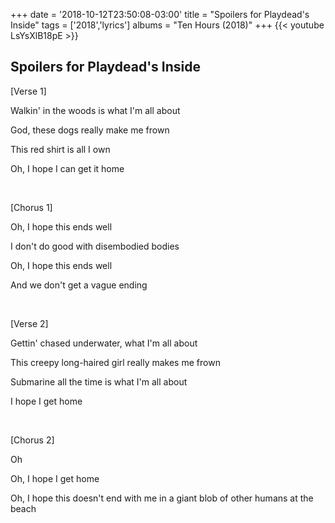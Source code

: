 +++
date = '2018-10-12T23:50:08-03:00'
title = "Spoilers for Playdead's Inside"
tags = ['2018','lyrics']
albums = "Ten Hours (2018)"
+++
{{< youtube LsYsXlB18pE >}}

## Spoilers for Playdead's Inside

[Verse 1]

Walkin' in the woods is what I'm all about

God, these dogs really make me frown

This red shirt is all I own

Oh, I hope I can get it home

&nbsp;

[Chorus 1]

Oh, I hope this ends well

I don't do good with disembodied bodies

Oh, I hope this ends well

And we don't get a vague ending

&nbsp;

[Verse 2]

Gettin' chased underwater, what I'm all about

This creepy long-haired girl really makes me frown

Submarine all the time is what I'm all about

I hope I get home

&nbsp;

[Chorus 2]

Oh

Oh, I hope I get home

Oh, I hope this doesn't end with me in a giant blob of other humans at the beach